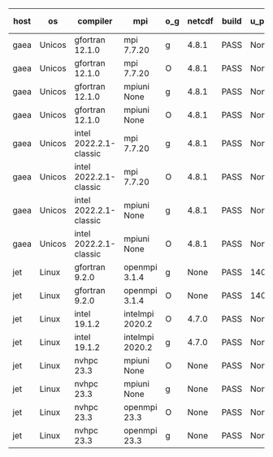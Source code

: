 

| host     | os       | compiler                              | mpi                      | o_g        | netcdf        | build       | u_pass          | u_fail          | s_pass            | s_fail            | e_pass             | e_fail             | nuopc_pass       | nuopc_fail       | artifacts link          |
|----------|----------|---------------------------------------|--------------------------|------------|---------------|-------------|-----------------|-----------------|-------------------|-------------------|--------------------|--------------------|------------------|------------------|-------------------------|
| gaea | Unicos | gfortran 12.1.0 | mpi 7.7.20  | g | 4.8.1  | PASS | None | None | None | None | None | None | None | None | <a href="https://github.com/esmf-org/esmf-test-artifacts/tree/6468d04f4dc03b88b0e59f974d63693c27de432d/develop/gfortran/12.1.0/g/mpi/7.7.20" target="_blank">6468d04</a> | 
| gaea | Unicos | gfortran 12.1.0 | mpi 7.7.20  | O | 4.8.1  | PASS | None | None | None | None | None | None | None | None | <a href="https://github.com/esmf-org/esmf-test-artifacts/tree/62f8d261fbd7e309b265237cb0c54a64ac22290b/develop/gfortran/12.1.0/O/mpi/7.7.20" target="_blank">62f8d26</a> | 
| gaea | Unicos | gfortran 12.1.0 | mpiuni None  | g | 4.8.1  | PASS | None | None | None | None | None | None | None | None | <a href="https://github.com/esmf-org/esmf-test-artifacts/tree/e38d48a771e2b197375af414926acb858341fd58/develop/gfortran/12.1.0/g/mpiuni/None" target="_blank">e38d48a</a> | 
| gaea | Unicos | gfortran 12.1.0 | mpiuni None  | O | 4.8.1  | PASS | None | None | None | None | None | None | None | None | <a href="https://github.com/esmf-org/esmf-test-artifacts/tree/4b9b62b3ba501a3744f2e18bd441812e66caa280/develop/gfortran/12.1.0/O/mpiuni/None" target="_blank">4b9b62b</a> | 
| gaea | Unicos | intel 2022.2.1-classic | mpi 7.7.20  | g | 4.8.1  | PASS | None | None | None | None | None | None | None | None | <a href="https://github.com/esmf-org/esmf-test-artifacts/tree/12c437629dce028e0666d0412006f1bd31a13548/develop/intel/2022.2.1-classic/g/mpi/7.7.20" target="_blank">12c4376</a> | 
| gaea | Unicos | intel 2022.2.1-classic | mpi 7.7.20  | O | 4.8.1  | PASS | None | None | None | None | None | None | None | None | <a href="https://github.com/esmf-org/esmf-test-artifacts/tree/8f89ba5bb70a0f9ea87cf1f36fd0ebcacd68fecb/develop/intel/2022.2.1-classic/O/mpi/7.7.20" target="_blank">8f89ba5</a> | 
| gaea | Unicos | intel 2022.2.1-classic | mpiuni None  | g | 4.8.1  | PASS | None | None | None | None | None | None | None | None | <a href="https://github.com/esmf-org/esmf-test-artifacts/tree/c848639e3f529c0762c0a3baabbfdf81ef62d962/develop/intel/2022.2.1-classic/g/mpiuni/None" target="_blank">c848639</a> | 
| gaea | Unicos | intel 2022.2.1-classic | mpiuni None  | O | 4.8.1  | PASS | None | None | None | None | None | None | None | None | <a href="https://github.com/esmf-org/esmf-test-artifacts/tree/52ae95738a9f49fd31ea5861c1029b7bcc550611/develop/intel/2022.2.1-classic/O/mpiuni/None" target="_blank">52ae957</a> | 
| jet | Linux | gfortran 9.2.0 | openmpi 3.1.4  | g | None  | PASS | 14009 | 0 | 49 | 0 | 81 | 0 | 52 | 1 | <a href="https://github.com/esmf-org/esmf-test-artifacts/tree/827ebb4627789ad4094ee61c4fb5f4649eef49b4/develop/gfortran/9.2.0/g/openmpi/3.1.4" target="_blank">827ebb4</a> | 
| jet | Linux | gfortran 9.2.0 | openmpi 3.1.4  | O | None  | PASS | 14009 | 0 | 49 | 0 | 81 | 0 | 52 | 1 | <a href="https://github.com/esmf-org/esmf-test-artifacts/tree/22d4cd30e73a87325fcfb97027b99df71e776e5a/develop/gfortran/9.2.0/O/openmpi/3.1.4" target="_blank">22d4cd3</a> | 
| jet | Linux | intel 19.1.2 | intelmpi 2020.2  | O | 4.7.0  | PASS | None | None | None | None | None | None | None | None | <a href="https://github.com/esmf-org/esmf-test-artifacts/tree/39849d90551525727197be0385063222e41d92b7/develop/intel/19.1.2/O/intelmpi/2020.2" target="_blank">39849d9</a> | 
| jet | Linux | intel 19.1.2 | intelmpi 2020.2  | g | 4.7.0  | PASS | None | None | None | None | None | None | None | None | <a href="https://github.com/esmf-org/esmf-test-artifacts/tree/53b4839ac9d743a7b3690f15e4feb9ba09197844/develop/intel/19.1.2/g/intelmpi/2020.2" target="_blank">53b4839</a> | 
| jet | Linux | nvhpc 23.3 | mpiuni None  | O | None  | PASS | None | None | None | None | None | None | None | None | <a href="https://github.com/esmf-org/esmf-test-artifacts/tree/cfadcacf8aba138bbf8284f73cce9c60a7f7e734/develop/nvhpc/23.3/O/mpiuni/None" target="_blank">cfadcac</a> | 
| jet | Linux | nvhpc 23.3 | mpiuni None  | g | None  | PASS | None | None | None | None | None | None | None | None | <a href="https://github.com/esmf-org/esmf-test-artifacts/tree/e808ef48ce8d809a88a77c3e4e19b644517c7a26/develop/nvhpc/23.3/g/mpiuni/None" target="_blank">e808ef4</a> | 
| jet | Linux | nvhpc 23.3 | openmpi 23.3  | O | None  | PASS | None | None | None | None | None | None | None | None | <a href="https://github.com/esmf-org/esmf-test-artifacts/tree/2a2eee6c294034cac0e5aaec190f6b26de634142/develop/nvhpc/23.3/O/openmpi/23.3" target="_blank">2a2eee6</a> | 
| jet | Linux | nvhpc 23.3 | openmpi 23.3  | g | None  | PASS | None | None | None | None | None | None | None | None | <a href="https://github.com/esmf-org/esmf-test-artifacts/tree/63fb3efe321f0c9eadb1d1df1aec9f577de8c8a6/develop/nvhpc/23.3/g/openmpi/23.3" target="_blank">63fb3ef</a> | 
